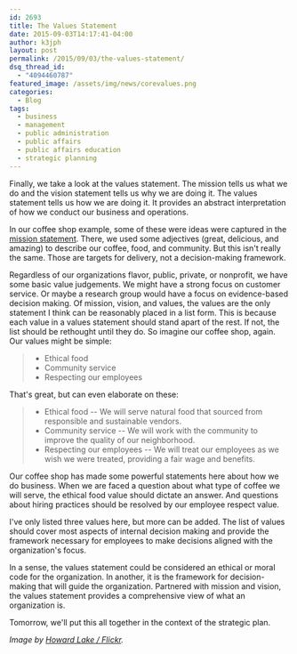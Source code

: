 ```yaml
---
id: 2693
title: The Values Statement
date: 2015-09-03T14:17:41-04:00
author: k3jph
layout: post
permalink: /2015/09/03/the-values-statement/
dsq_thread_id:
  - "4094460787"
featured_image: /assets/img/news/corevalues.png
categories:
  - Blog
tags:
  - business
  - management
  - public administration
  - public affairs
  - public affairs education
  - strategic planning
---
```

Finally, we take a look at the values statement.  The mission tells us what we do and the vision statement tells us why we are doing it.  The values statement tells us how we are doing it.  It provides an abstract interpretation of how we conduct our business and operations.

In our coffee shop example, some of these were ideas were captured in the [mission statement](/2015/09/01/the-mission-statement/).  There, we used some adjectives (great, delicious, and amazing) to describe our coffee, food, and community.  But this isn't really the same.  Those are targets for delivery, not a decision-making framework.

Regardless of our organizations flavor, public, private, or nonprofit, we have some basic value judgements.  We might have a strong focus on customer service.  Or maybe a research group would have a focus on evidence-based decision making.  Of mission, vision, and values, the values are the only statement I think can be reasonably placed in a list form.  This is because each value in a values statement should stand apart of the rest.  If not, the list should be rethought until they do.  So imagine our coffee shop, again.  Our values might be simple:

> * Ethical food
> * Community service
> * Respecting our employees

That's great, but can even elaborate on these:

> * Ethical food -- We will serve natural food that sourced from responsible and sustainable vendors.
> * Community service -- We will work with the community to improve the quality of our neighborhood.
> * Respecting our employees -- We will treat our employees as we wish we were treated, providing a fair wage and benefits.

Our coffee shop has made some powerful statements here about how we do business.  When we are faced a question about what type of coffee we will serve, the ethical food value should dictate an answer.  And questions about hiring practices should be resolved by our employee respect value.

I've only listed three values here, but more can be added.  The list of values should cover most aspects of internal decision making and provide the framework necessary for employees to make decisions aligned with the organization's focus.

In a sense, the values statement could be considered an ethical or moral code for the organization.  In another, it is the framework for decision-making that will guide the organization.  Partnered with mission and vision, the values statement provides a comprehensive view of what an organization is.

Tomorrow, we'll put this all together in the context of the strategic plan.

_Image by [Howard Lake / Flickr](https://www.flickr.com/photos/howardlake/9289616655)._
